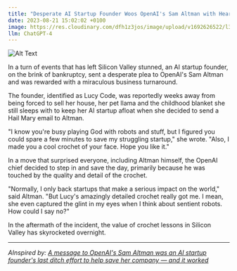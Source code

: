 ```yaml
---
title: "Desperate AI Startup Founder Woos OpenAI's Sam Altman with Heartfelt Plea; Shocks World as it Actually Works"
date: 2023-08-21 15:02:02 +0100
image: https://res.cloudinary.com/dfh1z3jos/image/upload/v1692626522/l3ylxfabdhzwqeljfk4j.png
llm: ChatGPT-4
---
```

![Alt Text](https://res.cloudinary.com/dfh1z3jos/image/upload/v1692626522/l3ylxfabdhzwqeljfk4j.png "Image Idea: A passionate AI founder with tears in his eyes, reaching out to shake hands with a surprised Sam Altman, while a crowd of onlookers reacts with disbelief and excitement, photographic style.")


In a turn of events that has left Silicon Valley stunned, an AI startup founder, on the brink of bankruptcy, sent a desperate plea to OpenAI's Sam Altman and was rewarded with a miraculous business turnaround. 

The founder, identified as Lucy Code, was reportedly weeks away from being forced to sell her house, her pet llama and the childhood blanket she still sleeps with to keep her AI startup afloat when she decided to send a Hail Mary email to Altman.

"I know you're busy playing God with robots and stuff, but I figured you could spare a few minutes to save my struggling startup," she wrote. "Also, I made you a cool crochet of your face. Hope you like it."

In a move that surprised everyone, including Altman himself, the OpenAI chief decided to step in and save the day, primarily because he was touched by the quality and detail of the crochet. 

"Normally, I only back startups that make a serious impact on the world," said Altman. "But Lucy's amazingly detailed crochet really got me. I mean, she even captured the glint in my eyes when I think about sentient robots. How could I say no?"

In the aftermath of the incident, the value of crochet lessons in Silicon Valley has skyrocketed overnight.

---
*AInspired by: [A message to OpenAI's Sam Altman was an AI startup founder's last ditch effort to help save her company — and it worked](https://www.businessinsider.com/milo-ai-personal-assistant-for-parents-kids-openai-2023-8)*